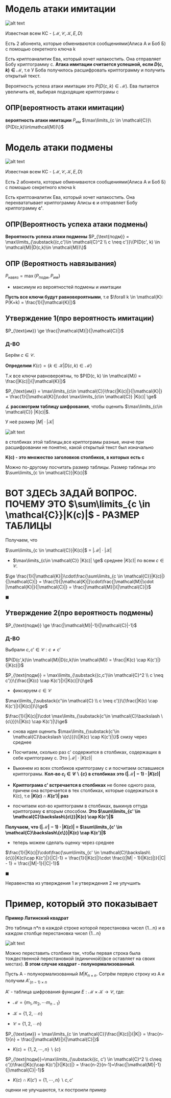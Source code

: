 # Модель атаки имитации

![alt text](image.png)

Известная всем КС - $(\mathcal{M}, \mathcal{C},\mathcal{K},E,D)$

Есть 2 абонента, которые обмениваются сообщениями(Алиса А и Боб Б) с помощью секретного ключа k

Есть криптоаналитик Ева, который хочет напакостить. Она отправляет Бобу криптограмму c. **Атака имитации считается успешной, если $D(c, k) \in \mathcal{M}$**, т.е У Боба получилось расшифровать криптограмму и получить открытый текст.

Вероятность успеха атаки имитации это $P(D(c, k) \in \mathcal{M})$. Ева пытается увеличить её, выбирая подходящие криптограмы с

## ОПР(вероятность атаки имитации)

**вероятность атаки имитации** $P_{\text{им}}$ $\max\limits_{c \in \mathcal{C}}\{P(D(c,k)\in\mathcal{M})\}$

# Модель атаки подмены

![alt text](image-1.png)

Известная всем КС - $(\mathcal{M}, \mathcal{C},\mathcal{K},E,D)$

Есть 2 абонента, которые обмениваются сообщениями(Алиса А и Боб Б) с помощью секретного ключа k

Есть криптоаналитик Ева, который хочет напакостить. Она перехвататывает криптограмму Алисы **c** и отправляет Бобу криптограмму **c'**.

## ОПР(Вероятность успеха атаки подмены)

**Вероятность успеха атаки подмены** $P_{\text{подм}} = \max\limits_{\substack{(c,c')\in \mathcal{C}^2 \\ c \neq c'}}\{P(D(c', k) \in \mathcal{M}|D(c,k)\in \mathcal{M})\}$

## ОПР (Вероятность навязывания)

$P_{\text{навяз}} = \max\{P_{\text{подм}}, P_{\text{им}}\}$

* максимум из вероятностей подмены и имитации

**Пусть все ключи будут равновероятными**, т.е $\forall k \in \mathcal{K}: P(K=k) = \frac{1}{|\mathcal{K}|}$

## Утверждение 1(про вероятность имитации)

$P_{\text{им}} \ge \frac{|\mathcal{M}|}{|\mathcal{C}|}$

### Д-ВО

Берём $c \in \mathcal{C}$.

**Определим** $K(c) = \{k\in \mathcal{K}| D(c,k) \in \mathcal{M} \}$

Т.к все ключи равновероятны, то  $P(D(c, k) \in \mathcal{M}) = \frac{|K(c)|}{|\mathcal{K}|}$ 

$P_{\text{им}} = \max\limits_{c\in \mathcal{C}}\frac{|K(c)|}{|\mathcal{K}|} = \frac{1}{|\mathcal{K}|}\cdot \max\limits_{c\in \mathcal{C}} |K(c)| \ge$ 

$\measuredangle$ **рассмотрим таблицу шифрования**, чтобы оценить $\max\limits_{c\in \mathcal{C}} |K(c)|$.

У неё размер $|M| \cdot |\mathcal{K}|$

![alt text](image-2.png)

в столбиках этой таблицы,все криптограмы разные, иначе при расшифровании не понятно, какой открытый текст был изначально

**K(c) - это множество заголовков столбиков, в которых есть c**

Можно по-другому посчитать размер таблицы. Размер таблицы это $\sum\limits_{c \in \mathcal{C}}|K(c)|$

# ВОТ ЗДЕСЬ ЗАДАЙ ВОПРОС. ПОЧЕМУ ЭТО $\sum\limits_{c \in \mathcal{C}}|K(c)|$ - РАЗМЕР ТАБЛИЦЫ

Получаем, что 

$\sum\limits_{c \in \mathcal{C}}|K(c)|$ = $|\mathcal{M}|\cdot |\mathcal{K}|$

* $\max\limits_{c\in \mathcal{C}} |K(c)| \ge$ среднее $|K(c)|$ по всем ${c \in \mathcal{C}}$. 

$\ge \frac{1}{|\mathcal{K}|}\cdot\frac{\sum\limits_{c \in \mathcal{C}}|K(c)|}{|\mathcal{C}|} = \frac{1}{|\mathcal{K}|}\cdot\frac{|\mathcal{M}|\cdot |\mathcal{K}|}{|\mathcal{C}|} = \frac{|\mathcal{M}|}{|\mathcal{C}|}$

$\blacksquare$

## Утверждение 2(про вероятность подмены)

$P_{\text{подм}} \ge \frac{|\mathcal{M}|-1}{|\mathcal{C}|-1}$

### Д-ВО

Выбрали $c,c' \in \mathcal{C}: c\neq c'$

$P(D(c',k)\in \mathcal{M}|D(c,k)\in \mathcal{M}) = \frac{|K(c) \cap K(c')|}{|K(c)|}$

$P_{\text{подм}} = \max\limits_{\substack{(c,c')\in \mathcal{C}^2 \\ c \neq c'}}\{\frac{|K(c) \cap K(c')|}{|K(c)|}\}\ge$

* фиксируем $c \in \mathcal{C}$

$\max\limits_{\substack{c'\in \mathcal{C} \\ c \neq c'}}\{\frac{|K(c) \cap K(c')|}{|K(c)|}\}\ge$

$\frac{1}{|K(c)|}\cdot \max\limits_{\substack{c'\in \mathcal{C}\backslash \{c\}}}\{|K(c) \cap K(c')|\}\ge$

* cнова идея оценить $\max\limits_{\substack{c'\in \mathcal{C}\backslash \{c\}}}\{|K(c) \cap K(c')|\}$ снизу через среднее

* Посчитаем, сколько раз c' содержится в столбиках, содержащих в себе криптограму с. Это $|\mathcal{M}|\cdot|K(c)|$

* Выкинем из всех столбиков криптограму c и посчитаем оставшиеся криптограмы. **Кол-во $c_i \in \mathcal{C}\backslash\{c\}$  в столбиках это $(|\mathcal{M}|-1)\cdot |K(c)|$**

* **Криптограма c' встречается в столбиках** не более одного раза, причем она встречается в тех столбиках, которые содержаться в K(c), т.е **$|K(c) \cap K(c')|$ раз**

* посчитаем кол-во криптограмм в столбиках, выкинув оттуда криптограму **с** вторым способом. **Это $\sum\limits_{c' \in \mathcal{C}\backslash\{c\}}|K(c) \cap K(c')|$**

**Получаем, что $(|\mathcal{M}|-1)\cdot |K(c)|$ = $\sum\limits_{c' \in \mathcal{C}\backslash\{c\}}|K(c) \cap K(c')|$**

* теперь можем сделать оценку через среднее

$\frac{1}{|K(c)|}\cdot\frac{\sum\limits_{c' \in \mathcal{C}\backslash\{c\}}|K(c)\cap K(c')|}{|C|-1} = \frac{1}{|K(c)|}\cdot \frac{(|M| - 1)(|K(c)|)}{|C| - 1} = \frac{|M|-1}{|C|-1}$

$\blacksquare$

Неравенства из утверждения 1 и утверждения 2 не улучшить

# Пример, который это показывает

**Пример Латинский квадрат**

Это таблица n*n в каждой строке которой перестановка чисел {1...n} и в каждом
столбце перестановка чисел {1...n}

![alt text](image-3.png)

Можно переставить столбики так, чтобы первая строка была тождественной
перестановкой (единичной)(все оставляет на своих местах). 
**В этом случае квадрат -
полунормализованный**.

Пусть А - полунормализованный $M|K_{n\times n}$. Сотрём первую строку из A и получим $A'_{(n-1)\times n}$

A' - таблица шифрования функции $E: \mathcal{M}\times \mathcal{K} \to \mathcal{C}$, где:

* $\mathcal{M} = \{m_1, m_2, \cdots m_{n-1}\}$
  
* $\mathcal{K} = \{1, 2, \cdots n\}$
  
* $\mathcal{C} = \{1, 2, \cdots n\}$

$P_{\text{им}} = \max\limits_{c \in \mathcal{C}}\frac{|K(c)|}{|K|} = \frac{n-1}{n} = \frac{|\mathcal{M}|}{|\mathcal{C}|}$

* $K(c) = \{1,2,\cdots, n\}\backslash\{c\}$

$P_{\text{подм}}=\max\limits_{\substack{(c, c') \in \mathcal{C}^2 \\ c\neq c'}}\frac{|K(c)\cap K(c')|}{|K(c)|} = \frac{n-2}{n-1}=\frac{|\mathcal{M}|-1}{|\mathcal{C}|-1}$

* $K(c)\cap K(c') = \{1,\cdots, n\}\backslash{c,c'}$

оценки не улучшаются, т.к построили пример

